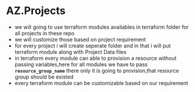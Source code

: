 # AZ.Projects

- we will going to use terraform modules availables in terraform folder for all projects in these repo
- we will customize those based on project requirement
- for every project i will create seperate folder and in that i will put terraform module along with Project Data files
- in terraform every module can able to provision a resource without passing variables,here for all modules we have to pass **`resource_group_name`** there only it is going to provision,that resource group should be existed
- every terraform module can be customizable based on our requirement
